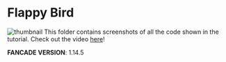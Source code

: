 # Flappy Bird
![thumbnail](https://github.com/mrspolarium/fancade-tutorials/assets/85753146/66007711-2773-455d-8104-8d5ae4966918)
This folder contains screenshots of all the code shown in the tutorial. Check out the video [here](https://youtu.be/jm67xJD9Qn4)!

__FANCADE VERSION__: 1.14.5
